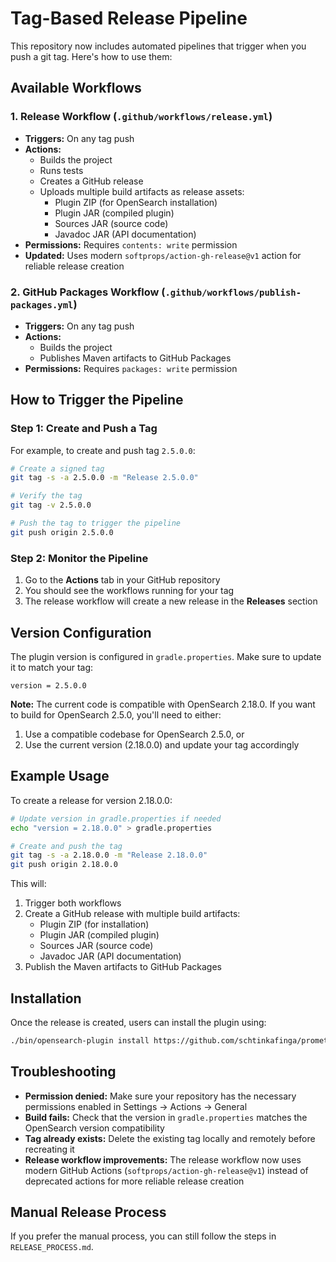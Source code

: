 # Tag-Based Release Pipeline

This repository now includes automated pipelines that trigger when you push a git tag. Here's how to use them:

## Available Workflows

### 1. Release Workflow (`.github/workflows/release.yml`)
- **Triggers:** On any tag push
- **Actions:** 
  - Builds the project
  - Runs tests
  - Creates a GitHub release
  - Uploads multiple build artifacts as release assets:
    - Plugin ZIP (for OpenSearch installation)
    - Plugin JAR (compiled plugin)
    - Sources JAR (source code)
    - Javadoc JAR (API documentation)
- **Permissions:** Requires `contents: write` permission
- **Updated:** Uses modern `softprops/action-gh-release@v1` action for reliable release creation

### 2. GitHub Packages Workflow (`.github/workflows/publish-packages.yml`)
- **Triggers:** On any tag push
- **Actions:**
  - Builds the project
  - Publishes Maven artifacts to GitHub Packages
- **Permissions:** Requires `packages: write` permission

## How to Trigger the Pipeline

### Step 1: Create and Push a Tag

For example, to create and push tag `2.5.0.0`:

```bash
# Create a signed tag
git tag -s -a 2.5.0.0 -m "Release 2.5.0.0"

# Verify the tag
git tag -v 2.5.0.0

# Push the tag to trigger the pipeline
git push origin 2.5.0.0
```

### Step 2: Monitor the Pipeline

1. Go to the **Actions** tab in your GitHub repository
2. You should see the workflows running for your tag
3. The release workflow will create a new release in the **Releases** section

## Version Configuration

The plugin version is configured in `gradle.properties`. Make sure to update it to match your tag:

```properties
version = 2.5.0.0
```

**Note:** The current code is compatible with OpenSearch 2.18.0. If you want to build for OpenSearch 2.5.0, you'll need to either:
1. Use a compatible codebase for OpenSearch 2.5.0, or
2. Use the current version (2.18.0.0) and update your tag accordingly

## Example Usage

To create a release for version 2.18.0.0:

```bash
# Update version in gradle.properties if needed
echo "version = 2.18.0.0" > gradle.properties

# Create and push the tag
git tag -s -a 2.18.0.0 -m "Release 2.18.0.0"
git push origin 2.18.0.0
```

This will:
1. Trigger both workflows
2. Create a GitHub release with multiple build artifacts:
   - Plugin ZIP (for installation)
   - Plugin JAR (compiled plugin)
   - Sources JAR (source code)
   - Javadoc JAR (API documentation)
3. Publish the Maven artifacts to GitHub Packages

## Installation

Once the release is created, users can install the plugin using:

```bash
./bin/opensearch-plugin install https://github.com/schtinkafinga/prometheus-exporter-plugin-for-opensearch/releases/download/2.18.0.0/prometheus-exporter-2.18.0.0.zip
```

## Troubleshooting

- **Permission denied:** Make sure your repository has the necessary permissions enabled in Settings → Actions → General
- **Build fails:** Check that the version in `gradle.properties` matches the OpenSearch version compatibility
- **Tag already exists:** Delete the existing tag locally and remotely before recreating it
- **Release workflow improvements:** The release workflow now uses modern GitHub Actions (`softprops/action-gh-release@v1`) instead of deprecated actions for more reliable release creation

## Manual Release Process

If you prefer the manual process, you can still follow the steps in `RELEASE_PROCESS.md`.
